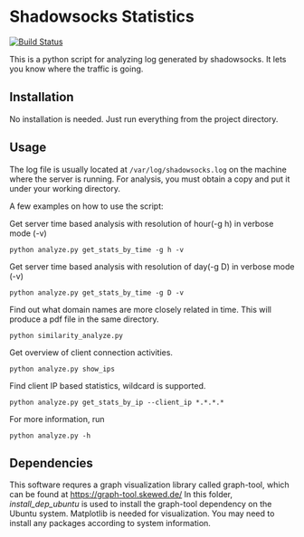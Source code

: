 # Shadowsocks Statistics
[![Build Status](https://travis-ci.org/victordion/ss_analysis.svg?branch=master)](https://travis-ci.org/victordion/ss_analysis)

This is a python script for analyzing log generated by shadowsocks. It lets you know where the traffic is going.

## Installation
No installation is needed. Just run everything from the project directory.

## Usage
The log file is usually located at `/var/log/shadowsocks.log` on the machine where the server is running. For analysis, you must obtain a copy and put it under your working directory.

A few examples on how to use the script:

Get server time based analysis with resolution of hour(-g h) in verbose mode (-v)

    python analyze.py get_stats_by_time -g h -v

Get server time based analysis with resolution of day(-g D) in verbose mode (-v)

    python analyze.py get_stats_by_time -g D -v

Find out what domain names are more closely related in time. This will produce a pdf file in the same directory.

    python similarity_analyze.py

Get overview of client connection activities.

    python analyze.py show_ips

Find client IP based statistics, wildcard is supported.
    
    python analyze.py get_stats_by_ip --client_ip *.*.*.*
    

For more information, run
    
    python analyze.py -h

## Dependencies
This software requres a graph visualization library called graph-tool, which can be found at https://graph-tool.skewed.de/
In this folder, *install_dep_ubuntu* is used to install the graph-tool dependency on the Ubuntu system.
Matplotlib is needed for visualization.
You may need to install any packages according to system information.
